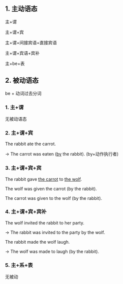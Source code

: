 ## 1. 主动语态

主+谓 

主+谓+宾

主+谓+间接宾语+直接宾语

主+谓+宾语+宾补 

主+be+表

## 2. 被动语态

be + 动词过去分词

### 1. 主+谓

无被动语态

### 2. 主+谓+宾

The rabbit ate the carrot.

-> The carrot was eaten (<u>by</u> the rabbit). (by+动作执行者)

### 3. 主+谓+宾+宾

The rabbit gave <u>the carrot</u> to <u>the wolf</u>.

The wolf was given the carrot (by the rabbit).

The carrot was given to the wolf (by the rabbit).

### 4. 主+谓+宾+宾补

The wolf invited the rabbit to her party.

-> The rabbit was invited to the party by the wolf.

The rabbit made the wolf laugh.

-> The wolf was made to laugh (by the rabbit).

### 5. 主+系+表

无被动

